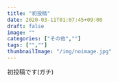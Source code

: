 ```yaml
---
title: "初投稿"
date: 2020-03-11T01:07:45+09:00
draft: false
image: ""
categories: ["その他",""]
tags: ["",""]
thumbnailImage: "/img/noimage.jpg"
---
```

初投稿です(ガチ)
